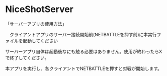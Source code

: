 # NiceShotServer

「サーバーアプリの使用方法」

　クライアントアプリのサーバー接続開始前(NETBATTLEを押す前)に本実行ファイルを起動してください

サーバーアプリ自体は起動後なにも触る必要はありません。使用が終わったらXで終了してください。

本アプリを実行し、各クライアントでNETBATTLEを押すと対戦が開始します。

